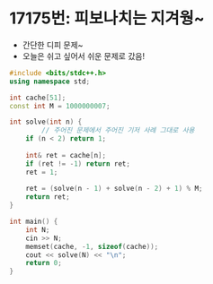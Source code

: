 # 17175번: 피보나치는 지겨웡~

- 간단한 디피 문제~
- 오늘은 쉬고 싶어서 쉬운 문제로 갔음!

```cpp
#include <bits/stdc++.h>
using namespace std;

int cache[51];
const int M = 1000000007;

int solve(int n) {
        // 주어진 문제에서 주어진 기저 사례 그대로 사용
	if (n < 2) return 1;
	
	int& ret = cache[n];
	if (ret != -1) return ret;
	ret = 1;
	
	ret = (solve(n - 1) + solve(n - 2) + 1) % M;
	return ret;
}

int main() {
	int N;
	cin >> N;
	memset(cache, -1, sizeof(cache));
	cout << solve(N) << "\n";
	return 0;
}
```
